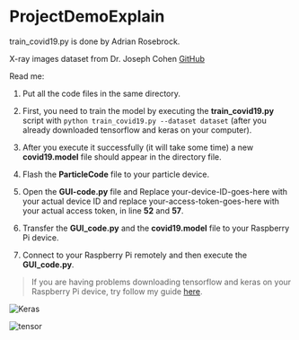 # ProjectDemoExplain
train_covid19.py is done by Adrian Rosebrock.

X-ray images dataset from Dr. Joseph Cohen [GitHub](https://github.com/ieee8023/covid-chestxray-dataset)

Read me:

1. Put all the code files in the same directory.

1. First, you need to train the model by executing the **train_covid19.py** script with `python train_covid19.py --dataset dataset`
(after you already downloaded tensorflow and keras on your computer).
    
1. After you execute it successfully (it will take some time) a new **covid19.model** file should appear in the directory file.

1. Flash the **ParticleCode** file to your particle device.

1. Open the **GUI-code.py** file and Replace your-device-ID-goes-here with your actual device ID and replace your-access-token-goes-here with your actual access token, in line **52** and **57**.

1. Transfer the **GUI_code.py** and the **covid19.model** file to your Raspberry Pi device.

1. Connect to your Raspberry Pi remotely and then execute the **GUI_code.py**.

> If you are having problems downloading tensorflow and keras on your Raspberry Pi device, try follow my guide [here](https://www.hackster.io/moe-hdaib/detecting-covid-19-from-x-ray-images-d4fd38).


![Keras][logo]

[logo]: https://img.stackshare.io/service/5601/keras.png "Logo Title Text 2"

![tensor][mk]

[mk]: https://yt3.ggpht.com/a/AATXAJzP93MSG9XolLu_LMKikohp5t_eHlt-QbIOYQ=s900-c-k-c0xffffffff-no-rj-mo "Logo Title Text 2"

